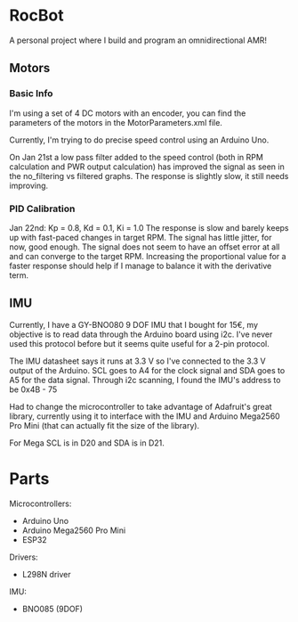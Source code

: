 # RocBot
A personal project where I build and program an omnidirectional AMR!

## Motors

### Basic Info
I'm using a set of 4 DC motors with an encoder, you can find the parameters of the motors in the MotorParameters.xml file.

Currently, I'm trying to do precise speed control using an Arduino Uno.

On Jan 21st a low pass filter added to the speed control (both in RPM calculation and PWR output calculation) has improved the signal as seen in the no_filtering vs filtered graphs. The response is slightly slow, it still needs improving.

### PID Calibration
Jan 22nd: Kp = 0.8, Kd = 0.1, Ki = 1.0
The response is slow and barely keeps up with fast-paced changes in target RPM. The signal has little jitter, for now, good enough. The signal does not seem to have an offset error at all and can converge to the target RPM. Increasing the proportional value for a faster response should help if I manage to balance it with the derivative term.

## IMU
Currently, I have a GY-BNO080 9 DOF IMU that I bought for 15€, my objective is to read data through the Arduino board using i2c. I've never used this protocol before but it seems quite useful for a 2-pin protocol.

The IMU datasheet says it runs at 3.3 V so I've connected to the 3.3 V output of the Arduino. SCL goes to A4 for the clock signal and SDA goes to A5 for the data signal. Through i2c scanning, I found the IMU's address to be 0x4B - 75

Had to change the microcontroller to take advantage of Adafruit's great library, currently using it to interface with the IMU and Arduino Mega2560 Pro Mini (that can actually fit the size of the library). 

For Mega SCL is in D20 and SDA is in D21. 


# Parts

Microcontrollers:
- Arduino Uno
- Arduino Mega2560 Pro Mini
- ESP32

Drivers:
- L298N driver

IMU: 
- BNO085 (9DOF)
